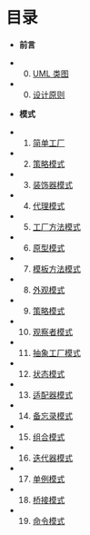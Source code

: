 目录
===

* **前言**
 - 00. [UML 类图](book/Chapter00/0.1-uml.md)
 - 00. [设计原则](book/Chapter00/0.2-principle.md)

* **模式**
 - 01. [简单工厂](book/Chapter01/simplefactory.md)
 - 02. [策略模式](book/Chapter02/strategy.md)
 - 03. [装饰器模式](book/Chapter03/decorator.md)
 - 04. [代理模式](book/Chapter04/proxy.md)
 - 05. [工厂方法模式](book/Chapter05/factorymethod.md)
 - 06. [原型模式](book/Chapter06/prototype.md)
 - 07. [模板方法模式](book/Chapter07/templatemethod.md)
 - 08. [外观模式](book/Chapter08/facade.md)
 - 09. [策略模式](book/Chapter09/builder.md)
 - 10. [观察者模式](book/Chapter10/observer.md)
 - 11. [抽象工厂模式](book/Chapter11/abstractfactory.md)
 - 12. [状态模式](book/Chapter12/state.md)
 - 13. [适配器模式](book/Chapter13/adapter.md)
 - 14. [备忘录模式](book/Chapter14/memento.md)
 - 15. [组合模式](book/Chapter14/memento.md)
 - 16. [迭代器模式](book/Chapter14/memento.md)
 - 17. [单例模式](book/Chapter14/memento.md)
 - 18. [桥接模式](book/Chapter14/memento.md)
 - 19. [命令模式](book/Chapter14/memento.md)

